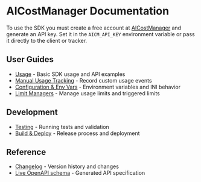 # AICostManager Documentation

To use the SDK you must create a free account at [AICostManager](https://aicostmanager.com)
and generate an API key. Set it in the `AICM_API_KEY` environment variable or
pass it directly to the client or tracker.

## User Guides

- [Usage](usage.md) - Basic SDK usage and API examples
- [Manual Usage Tracking](tracker.md) - Record custom usage events
- [Configuration & Env Vars](configuration.md) - Environment variables and INI behavior
- [Limit Managers](limit_managers.md) - Manage usage limits and triggered limits

## Development

- [Testing](testing.md) - Running tests and validation
- [Build & Deploy](build_and_deploy.md) - Release process and deployment

## Reference

- [Changelog](../CHANGELOG.md) - Version history and changes
- [Live OpenAPI schema](/api/v1/openapi.json) - Generated API specification
